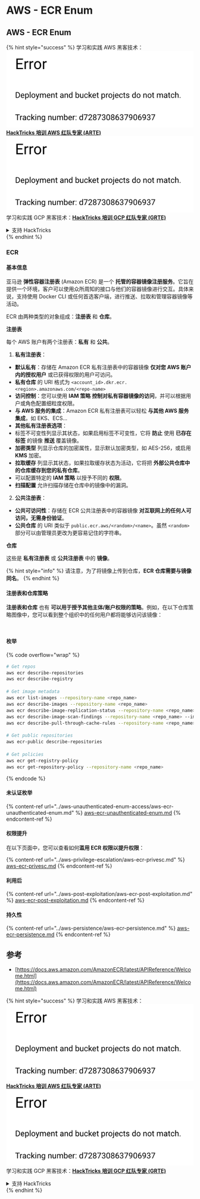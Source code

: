 # AWS - ECR Enum

## AWS - ECR Enum

{% hint style="success" %}
学习和实践 AWS 黑客技术：<img src="../../../.gitbook/assets/image (1) (1).png" alt="" data-size="line">[**HackTricks 培训 AWS 红队专家 (ARTE)**](https://training.hacktricks.xyz/courses/arte)<img src="../../../.gitbook/assets/image (1) (1).png" alt="" data-size="line">\
学习和实践 GCP 黑客技术：<img src="../../../.gitbook/assets/image (2).png" alt="" data-size="line">[**HackTricks 培训 GCP 红队专家 (GRTE)**<img src="../../../.gitbook/assets/image (2).png" alt="" data-size="line">](https://training.hacktricks.xyz/courses/grte)

<details>

<summary>支持 HackTricks</summary>

* 查看 [**订阅计划**](https://github.com/sponsors/carlospolop)!
* **加入** 💬 [**Discord 群组**](https://discord.gg/hRep4RUj7f) 或 [**Telegram 群组**](https://t.me/peass) 或 **关注** 我们的 **Twitter** 🐦 [**@hacktricks\_live**](https://twitter.com/hacktricks\_live)**.**
* **通过向** [**HackTricks**](https://github.com/carlospolop/hacktricks) 和 [**HackTricks Cloud**](https://github.com/carlospolop/hacktricks-cloud) GitHub 仓库提交 PR 分享黑客技巧。

</details>
{% endhint %}

### ECR

#### 基本信息

亚马逊 **弹性容器注册表** (Amazon ECR) 是一个 **托管的容器镜像注册服务**。它旨在提供一个环境，客户可以使用众所周知的接口与他们的容器镜像进行交互。具体来说，支持使用 Docker CLI 或任何首选客户端，进行推送、拉取和管理容器镜像等活动。

ECR 由两种类型的对象组成：**注册表** 和 **仓库**。

**注册表**

每个 AWS 账户有两个注册表：**私有** 和 **公共**。

1. **私有注册表**：

* **默认私有**：存储在 Amazon ECR 私有注册表中的容器镜像 **仅对您 AWS 账户内的授权用户** 或已获得权限的用户可访问。
* **私有仓库** 的 URI 格式为 `<account_id>.dkr.ecr.<region>.amazonaws.com/<repo-name>`
* **访问控制**：您可以使用 **IAM 策略** **控制对私有容器镜像的访问**，并可以根据用户或角色配置细粒度权限。
* **与 AWS 服务的集成**：Amazon ECR 私有注册表可以轻松 **与其他 AWS 服务集成**，如 EKS、ECS...
* **其他私有注册表选项**：
* 标签不可变性列显示其状态，如果启用标签不可变性，它将 **防止** 使用 **已存在标签** 的镜像 **推送** 覆盖镜像。
* **加密类型** 列显示仓库的加密属性，显示默认加密类型，如 AES-256，或启用 **KMS** 加密。
* **拉取缓存** 列显示其状态，如果拉取缓存状态为活动，它将把 **外部公共仓库中的仓库缓存到您的私有仓库**。
* 可以配置特定的 **IAM 策略** 以授予不同的 **权限**。
* **扫描配置** 允许扫描存储在仓库中的镜像中的漏洞。

2. **公共注册表**：

* **公共可访问性**：存储在 ECR 公共注册表中的容器镜像 **对互联网上的任何人可访问，无需身份验证**。
* **公共仓库** 的 URI 类似于 `public.ecr.aws/<random>/<name>`。虽然 `<random>` 部分可以由管理员更改为更容易记住的字符串。

**仓库**

这些是 **私有注册表** 或 **公共注册表** 中的 **镜像**。

{% hint style="info" %}
请注意，为了将镜像上传到仓库，**ECR 仓库需要与镜像同名**。
{% endhint %}

#### 注册表和仓库策略

**注册表和仓库** 也有 **可以用于授予其他主体/账户权限的策略**。例如，在以下仓库策略图像中，您可以看到整个组织中的任何用户都将能够访问该镜像：

<figure><img src="../../../.gitbook/assets/image (280).png" alt=""><figcaption></figcaption></figure>

#### 枚举

{% code overflow="wrap" %}
```bash
# Get repos
aws ecr describe-repositories
aws ecr describe-registry

# Get image metadata
aws ecr list-images --repository-name <repo_name>
aws ecr describe-images --repository-name <repo_name>
aws ecr describe-image-replication-status --repository-name <repo_name> --image-id <image_id>
aws ecr describe-image-scan-findings --repository-name <repo_name> --image-id <image_id>
aws ecr describe-pull-through-cache-rules --repository-name <repo_name> --image-id <image_id>

# Get public repositories
aws ecr-public describe-repositories

# Get policies
aws ecr get-registry-policy
aws ecr get-repository-policy --repository-name <repo_name>
```
{% endcode %}

#### 未认证枚举

{% content-ref url="../aws-unauthenticated-enum-access/aws-ecr-unauthenticated-enum.md" %}
[aws-ecr-unauthenticated-enum.md](../aws-unauthenticated-enum-access/aws-ecr-unauthenticated-enum.md)
{% endcontent-ref %}

#### 权限提升

在以下页面中，您可以查看如何**滥用 ECR 权限以提升权限**：

{% content-ref url="../aws-privilege-escalation/aws-ecr-privesc.md" %}
[aws-ecr-privesc.md](../aws-privilege-escalation/aws-ecr-privesc.md)
{% endcontent-ref %}

#### 利用后

{% content-ref url="../aws-post-exploitation/aws-ecr-post-exploitation.md" %}
[aws-ecr-post-exploitation.md](../aws-post-exploitation/aws-ecr-post-exploitation.md)
{% endcontent-ref %}

#### 持久性

{% content-ref url="../aws-persistence/aws-ecr-persistence.md" %}
[aws-ecr-persistence.md](../aws-persistence/aws-ecr-persistence.md)
{% endcontent-ref %}

## 参考

* [https://docs.aws.amazon.com/AmazonECR/latest/APIReference/Welcome.html](https://docs.aws.amazon.com/AmazonECR/latest/APIReference/Welcome.html)

{% hint style="success" %}
学习和实践 AWS 黑客技术：<img src="../../../.gitbook/assets/image (1) (1).png" alt="" data-size="line">[**HackTricks 培训 AWS 红队专家 (ARTE)**](https://training.hacktricks.xyz/courses/arte)<img src="../../../.gitbook/assets/image (1) (1).png" alt="" data-size="line">\
学习和实践 GCP 黑客技术：<img src="../../../.gitbook/assets/image (2).png" alt="" data-size="line">[**HackTricks 培训 GCP 红队专家 (GRTE)**<img src="../../../.gitbook/assets/image (2).png" alt="" data-size="line">](https://training.hacktricks.xyz/courses/grte)

<details>

<summary>支持 HackTricks</summary>

* 查看 [**订阅计划**](https://github.com/sponsors/carlospolop)!
* **加入** 💬 [**Discord 群组**](https://discord.gg/hRep4RUj7f) 或 [**电报群组**](https://t.me/peass) 或 **在** **Twitter** 🐦 [**@hacktricks\_live**](https://twitter.com/hacktricks\_live)** 上关注我们。**
* **通过向** [**HackTricks**](https://github.com/carlospolop/hacktricks) 和 [**HackTricks Cloud**](https://github.com/carlospolop/hacktricks-cloud) github 仓库提交 PR 来分享黑客技巧。

</details>
{% endhint %}
